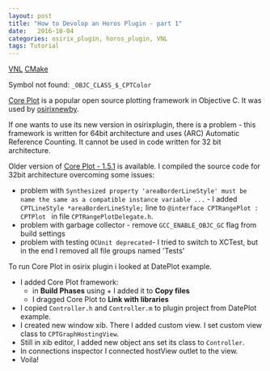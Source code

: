 ```yaml
---
layout: post
title: "How to Devolop an Horos Plugin - part 1"
date:   2016-10-04
categories: osirix_plugin, horos_plugin, VNL
tags: Tutorial
---
```


[VNL](https://github.com/vxl/vxl)
[CMake](https://cmake.org/download/)

Symbol not found: ``_OBJC_CLASS_$_CPTColor``

[Core Plot](https://github.com/core-plot/core-plot) is a popular open source plotting framework in Objective C. It was used by [osirixnewby](http://myfirstosirixplugin.blogspot.com/).

If one wants to use its new version in osirixplugin, there is a problem - this framework is written for 64bit architecture and uses (ARC) Automatic Reference Counting. It cannot be used in code written for 32 bit architecture.

Older version of [Core Plot - 1.5.1](https://github.com/core-plot/core-plot/releases/tag/release_1.5.1) is available. I compiled the source code for 32bit architecture overcoming some issues:

* problem with ``Synthesized property 'areaBorderLineStyle' must be name the same as a compatible instance variable ...`` - I added ``CPTLineStyle *areaBorderLineStyle;`` line to ``@interface CPTRangePlot : CPTPlot `` in file ``CPTRangePlotDelegate.h``.
* problem with garbage collector - remove ``GCC_ENABLE_OBJC_GC`` flag from build settings
* problem with testing ``OCUnit deprecated``- I tried to switch to XCTest, but in the end I removed all file groups named 'Tests'

To run Core Plot in osirix plugin i looked at DatePlot example.

* I added Core Plot framework:
   * in **Build Phases** using + I added it to **Copy files**
   * I dragged Core Plot to **Link with libraries**
* I copied ``Controller.h`` and ``Controller.m`` to plugin project from DatePlot example.
* I created new window xib. There I added custom view. I set custom view class to ``CPTGraphHostingView``.
* Still in xib editor, I added new object ans set its class to ``Controller``.
* In connections inspector I connected hostView outlet to the view.
* Voila!
